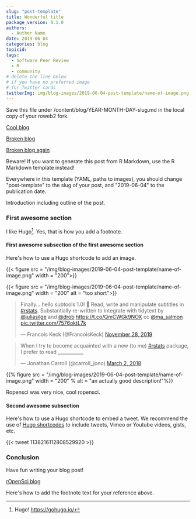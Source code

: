 ```yaml
---
slug: "post-template"
title: Wonderful title
package_version: 0.1.0
authors:
  - Author Name
date: 2019-06-04
categories: blog
topicid:
tags:
  - Software Peer Review
  - R
  - community
# delete the line below
# if you have no preferred image
# for Twitter cards
twitterImg: img/blog-images/2019-06-04-post-template/name-of-image.png
---
```


Save this file under /content/blog/YEAR-MONTH-DAY-slug.md in the local copy of your roweb2 fork.

[Cool blog](/blog/)

[Broken blog](https://masalmon.eu/40004)

[Broken blog again](https://masalmon.eu/400040)

Beware! If you want to generate this post from R Markdown, use the R Markdown template instead!

  Everywhere in this template (YAML, paths to images), you should change "post-template" to the slug of your post, and "2019-06-04" to the publication date.

Introduction including outline of the post.

### First awesome section

I like Hugo[^1]. Yes, that is how you add a footnote.

#### First awesome subsection of the first awesome section

Here's how to use a Hugo shortcode to add an image.

{{< figure src = "/img/blog-images/2019-06-04-post-template/name-of-image.png" width = "200">}}

{{< figure src = "/img/blog-images/2019-06-04-post-template/name-of-image.png" width = "200" alt = "too short">}}

<blockquote class="twitter-tweet"><p lang="en" dir="ltr">Finally... hello subtools 1.0! 🥳 Read, write and manipulate subtitles in <a href="https://twitter.com/hashtag/rstats?src=hash&amp;ref_src=twsrc%5Etfw">#rstats</a>. Substantially re-written to integrate with tidytext by <a href="https://twitter.com/juliasilge?ref_src=twsrc%5Etfw">@juliasilge</a> and <a href="https://twitter.com/drob?ref_src=twsrc%5Etfw">@drob</a> <a href="https://t.co/QmCWGk9NOX">https://t.co/QmCWGk9NOX</a> cc <a href="https://twitter.com/ma_salmon?ref_src=twsrc%5Etfw">@ma_salmon</a> <a href="https://t.co/7576oktL7k">pic.twitter.com/7576oktL7k</a></p>&mdash; Francois Keck (@FrancoisKeck) <a href="https://twitter.com/FrancoisKeck/status/1200040510540386304?ref_src=twsrc%5Etfw">November 28, 2019</a></blockquote> <script async src="https://platform.twitter.com/widgets.js" charset="utf-8"></script> 


<blockquote class="twitter-tweet"><p lang="en" dir="ltr">When I try to become acquainted with a new (to me) <a href="https://twitter.com/hashtag/rstats?src=hash&amp;ref_src=twsrc%5Etfw">#rstats</a> package, I prefer to read ___________</p>&mdash; Jonathan Carroll (@carroll_jono) <a href="https://twitter.com/carroll_jono/status/969442252610191361?ref_src=twsrc%5Etfw">March 2, 2018</a></blockquote> <script async src="https://platform.twitter.com/widgets.js" charset="utf-8"></script> 

<!--html_preserve--> 
{{% figure src = "/img/blog-images/2019-06-04-post-template/name-of-image.png" width = "200" % alt = "an actually good description!"%}}
<!--/html_preserve-->

Ropensci was very nice, cool ropensci.

#### Second awesome subsection

Here's how to use a Hugo shortcode to embed a tweet. We recommend the use of [Hugo shortcodes](https://gohugo.io/content-management/shortcodes/) to include tweets, Vimeo or Youtube videos, gists, etc.

{{< tweet 1138216112808529920 >}}

### Conclusion

Have fun writing your blog post!

 [rOpenSci blog](https://ropensci.org/blog)

 Here's how to add the footnote text for your reference above.

[^1]: Hugo! https://gohugo.io/
